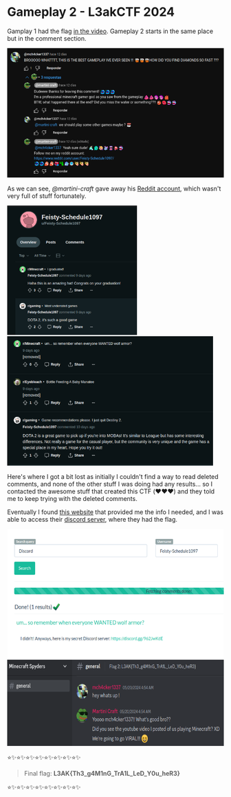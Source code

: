 # Gameplay 2 - L3akCTF 2024

Gamplay 1 had the flag [in the video](https://www.youtube.com/watch?v=d8B0tS_wcIo). Gameplay 2 starts in the same place but in the comment section.

<img src="media/gameplay2_begin.png" alt="initial comment"  height="300">

As we can see, *@martini-craft* gave away his [Reddit account](https://www.reddit.com/user/Feisty-Schedule1097/), which wasn't very full of stuff fortunately.

<img src="media/gameplay2_reddit1.png" alt="reddit account"  height="300"><img src="media/gameplay2_reddit2.png" alt="more of reddit account"  height="300"> 

Here's where I got a bit lost as initially I couldn't find a way to read deleted comments, and none of the other stuff I was doing had any results... so I contacted the awesome stuff that created this CTF (:heart::heart::heart:) and they told me to keep trying with the deleted comments.

Eventually I found [this website](https://redditcommentsearch.com/) that provided me the info I needed, and I was able to access their [discord server](https://discord.gg/962JwKdE), where they had the flag.

<img src="media/gameplay2_deleted.png" alt="deleted comment"  height="300"><img src="media/gameplay2_solved.png" alt="solution image"  height="200"> 

:star::sparkles::star::sparkles::star::sparkles::star::sparkles::star::sparkles::star::sparkles::star::sparkles::star::sparkles:

> Final flag: **L3AK{Th3_g4M1nG_TrA1L_LeD_Y0u_heR3}**

:star::sparkles::star::sparkles::star::sparkles::star::sparkles::star::sparkles::star::sparkles::star::sparkles::star::sparkles:
